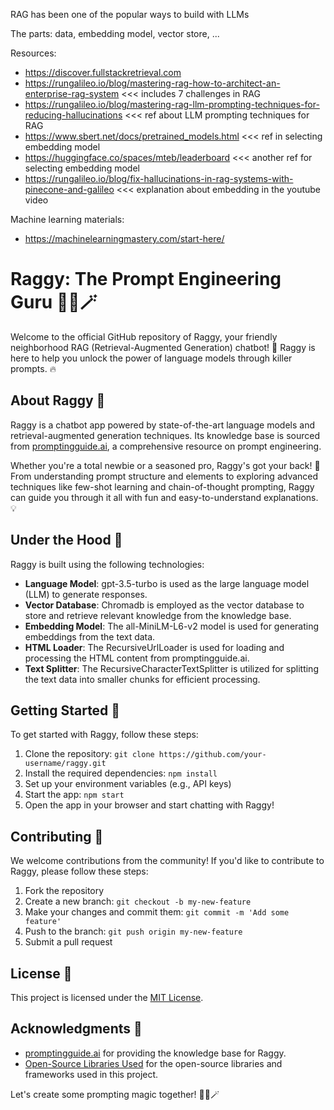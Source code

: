 RAG has been one of the popular ways to build with LLMs

The parts: data, embedding model, vector store, ...

Resources:
- https://discover.fullstackretrieval.com
- https://rungalileo.io/blog/mastering-rag-how-to-architect-an-enterprise-rag-system                <<< includes 7 challenges in RAG
- https://rungalileo.io/blog/mastering-rag-llm-prompting-techniques-for-reducing-hallucinations     <<< ref about LLM prompting techniques for RAG
- https://www.sbert.net/docs/pretrained_models.html                                                 <<< ref in selecting embedding model
- https://huggingface.co/spaces/mteb/leaderboard                                                    <<< another ref for selecting embedding model
- https://rungalileo.io/blog/fix-hallucinations-in-rag-systems-with-pinecone-and-galileo            <<< explanation about embedding in the youtube video


Machine learning materials:
- https://machinelearningmastery.com/start-here/ 






# Raggy: The Prompt Engineering Guru 🧙‍♂️🪄

Welcome to the official GitHub repository of Raggy, your friendly neighborhood RAG (Retrieval-Augmented Generation) chatbot! 🤖 Raggy is here to help you unlock the power of language models through killer prompts. 🔥

## About Raggy 🐶

Raggy is a chatbot app powered by state-of-the-art language models and retrieval-augmented generation techniques. Its knowledge base is sourced from [promptingguide.ai](https://promptingguide.ai), a comprehensive resource on prompt engineering.

Whether you're a total newbie or a seasoned pro, Raggy's got your back! 🙌 From understanding prompt structure and elements to exploring advanced techniques like few-shot learning and chain-of-thought prompting, Raggy can guide you through it all with fun and easy-to-understand explanations. 💡

## Under the Hood 🔧

Raggy is built using the following technologies:

- **Language Model**: gpt-3.5-turbo is used as the large language model (LLM) to generate responses.
- **Vector Database**: Chromadb is employed as the vector database to store and retrieve relevant knowledge from the knowledge base.
- **Embedding Model**: The all-MiniLM-L6-v2 model is used for generating embeddings from the text data.
- **HTML Loader**: The RecursiveUrlLoader is used for loading and processing the HTML content from promptingguide.ai.
- **Text Splitter**: The RecursiveCharacterTextSplitter is utilized for splitting the text data into smaller chunks for efficient processing.

## Getting Started 🚀

To get started with Raggy, follow these steps:

1. Clone the repository: `git clone https://github.com/your-username/raggy.git`
2. Install the required dependencies: `npm install`
3. Set up your environment variables (e.g., API keys)
4. Start the app: `npm start`
5. Open the app in your browser and start chatting with Raggy!

## Contributing 🤝

We welcome contributions from the community! If you'd like to contribute to Raggy, please follow these steps:

1. Fork the repository
2. Create a new branch: `git checkout -b my-new-feature`
3. Make your changes and commit them: `git commit -m 'Add some feature'`
4. Push to the branch: `git push origin my-new-feature`
5. Submit a pull request

## License 📄

This project is licensed under the [MIT License](LICENSE).

## Acknowledgments 🙏

- [promptingguide.ai](https://promptingguide.ai) for providing the knowledge base for Raggy.
- [Open-Source Libraries Used](CREDITS.md) for the open-source libraries and frameworks used in this project.

Let's create some prompting magic together! 🧙‍♂️🪄